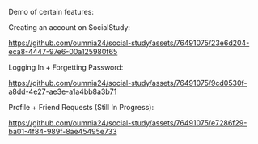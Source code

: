 Demo of certain features:

Creating an account on SocialStudy:



https://github.com/oumnia24/social-study/assets/76491075/23e6d204-eca8-4447-97e6-00a125980f65

Logging In + Forgetting Password: 




https://github.com/oumnia24/social-study/assets/76491075/9cd0530f-a8dd-4e27-ae3e-a1a4bb8a3b71

Profile + Friend Requests (Still In Progress):





https://github.com/oumnia24/social-study/assets/76491075/e7286f29-ba01-4f84-989f-8ae45495e733


